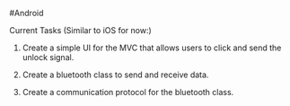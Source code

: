 #Android

Current Tasks (Similar to iOS for now:)
1. Create a simple UI for the MVC that allows users to click and send the unlock signal.

2. Create a bluetooth class to send and receive data.

3. Create a communication protocol for the bluetooth class.